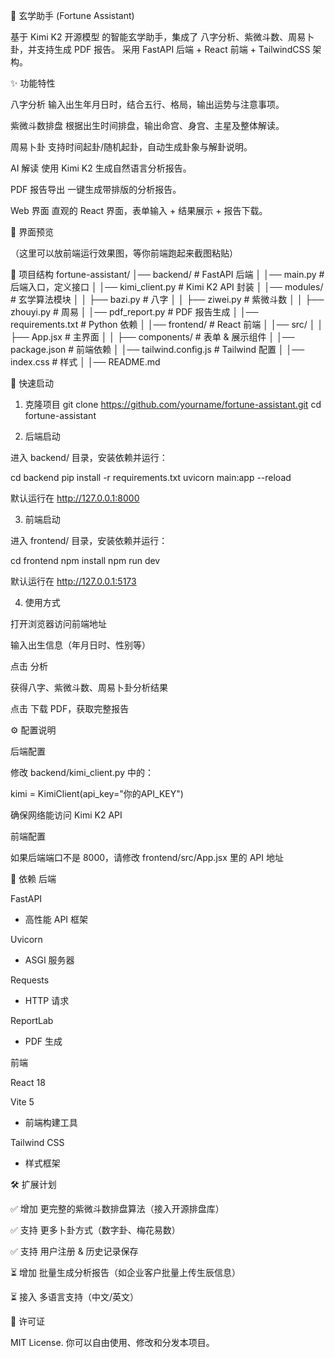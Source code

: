 🔮 玄学助手 (Fortune Assistant)

基于 Kimi K2 开源模型 的智能玄学助手，集成了 八字分析、紫微斗数、周易卜卦，并支持生成 PDF 报告。
采用 FastAPI 后端 + React 前端 + TailwindCSS 架构。

✨ 功能特性

八字分析
输入出生年月日时，结合五行、格局，输出运势与注意事项。

紫微斗数排盘
根据出生时间排盘，输出命宫、身宫、主星及整体解读。

周易卜卦
支持时间起卦/随机起卦，自动生成卦象与解卦说明。

AI 解读
使用 Kimi K2 生成自然语言分析报告。

PDF 报告导出
一键生成带排版的分析报告。

Web 界面
直观的 React 界面，表单输入 + 结果展示 + 报告下载。

📸 界面预览

（这里可以放前端运行效果图，等你前端跑起来截图粘贴）

📂 项目结构
fortune-assistant/
│── backend/                # FastAPI 后端
│   │── main.py              # 后端入口，定义接口
│   │── kimi_client.py       # Kimi K2 API 封装
│   │── modules/             # 玄学算法模块
│   │   ├── bazi.py          # 八字
│   │   ├── ziwei.py         # 紫微斗数
│   │   ├── zhouyi.py        # 周易
│   │── pdf_report.py        # PDF 报告生成
│   │── requirements.txt     # Python 依赖
│
│── frontend/               # React 前端
│   │── src/
│   │   ├── App.jsx          # 主界面
│   │   ├── components/      # 表单 & 展示组件
│   │── package.json         # 前端依赖
│   │── tailwind.config.js   # Tailwind 配置
│   │── index.css            # 样式
│
│── README.md

🚀 快速启动
1. 克隆项目
git clone https://github.com/yourname/fortune-assistant.git
cd fortune-assistant

2. 后端启动

进入 backend/ 目录，安装依赖并运行：

cd backend
pip install -r requirements.txt
uvicorn main:app --reload


默认运行在 http://127.0.0.1:8000

3. 前端启动

进入 frontend/ 目录，安装依赖并运行：

cd frontend
npm install
npm run dev


默认运行在 http://127.0.0.1:5173

4. 使用方式

打开浏览器访问前端地址

输入出生信息（年月日时、性别等）

点击 分析

获得八字、紫微斗数、周易卜卦分析结果

点击 下载 PDF，获取完整报告

⚙️ 配置说明

后端配置

修改 backend/kimi_client.py 中的：

kimi = KimiClient(api_key="你的API_KEY")


确保网络能访问 Kimi K2 API

前端配置

如果后端端口不是 8000，请修改 frontend/src/App.jsx 里的 API 地址

📄 依赖
后端

FastAPI
 - 高性能 API 框架

Uvicorn
 - ASGI 服务器

Requests
 - HTTP 请求

ReportLab
 - PDF 生成

前端

React 18

Vite 5
 - 前端构建工具

Tailwind CSS
 - 样式框架

🛠️ 扩展计划

✅ 增加 更完整的紫微斗数排盘算法（接入开源排盘库）

✅ 支持 更多卜卦方式（数字卦、梅花易数）

✅ 支持 用户注册 & 历史记录保存

⏳ 增加 批量生成分析报告（如企业客户批量上传生辰信息）

⏳ 接入 多语言支持（中文/英文）

📜 许可证

MIT License. 你可以自由使用、修改和分发本项目。